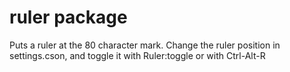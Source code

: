 # ruler package

Puts a ruler at the 80 character mark. Change the ruler position in settings.cson, and toggle it with Ruler:toggle or with Ctrl-Alt-R
